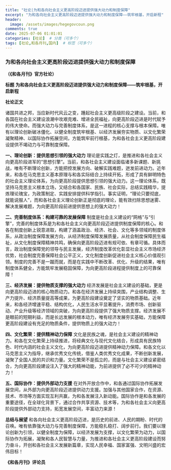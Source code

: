```yaml
---
title: "社论|为和各向社会主义更高阶段迈进提供强大动力和制度保障"
excerpt: "为和各向社会主义更高阶段迈进提供强大动力和制度保障——筑牢根基，开启新程"
header:
  image: /assets/images/hegegovcoun.png
comments: true
date: 2025-07-06 01:01:01
categories: [社论]  # 分类（可多个）
tags: [社论,和各月刊,国内]  # 标签（可多个）
---
```


### 为和各向社会主义更高阶段迈进提供强大动力和制度保障
**（《和各月刊》官方社论）**

**标题**
**为和各向社会主义更高阶段迈进提供强大动力和制度保障——筑牢根基，开启新程**

**社论正文**

诸国共进之邦，当应新时代风云之变，踵起社会主义更高级阶段之建设。当前，和各国在社会主义建设浪潮中攻艰克难、增进全民福祉，向更高阶段迈进是时代赋予的伟大使命。而强大动力与完善制度体系，是这一进程的核心支撑与根本保障。唯有以理论创新破冰僵化、以健全制度筑牢根基、以经济发展夯实物质、以文化繁荣凝聚精神、以国际协作拓展空间，方能筑牢前行根基，为和各社会主义更高阶段建设提供不竭动力与可靠制度保障。

**一、理论创新：提供思想引领的强大动力**
理论是实践之灯，是推进和各社会主义向更高阶段进军的“思想引擎”。当前，和各社会主义建设面临诸多新课题、新挑战，唯有不断理论创新，方能把控发展方向、破解实践难题，迸发前进动力。近年来，和各在马克思主义基本原理与和各实际结合上持续开拓，形成了具有鲜明特色的社会主义理论体系，为向更高阶段提供思想引领的强大动力。这一理论体系，既坚持马克思主义根本立场，又结合和各国家、民族、社会实际，总结实践精华，提炼理论瑰宝，为政策制定、实践安排提供科学指引。事实证明，“理论只要彻底，就能说服人”，而和各社会主义理论创新正是彻底的理论，能有效扫除思想迷雾、解决发展难题，为向更高阶段前进提供思想上的强大动力！

**二、完善制度体系：构建可靠的发展保障**
制度是社会主义建设的“网格”与“引擎”，完善的制度体系是为和各社会主义向更高阶段迈进提供制度保障的核心。和各在制度创新上锐意进取，构建了涵盖政治、经济、社会、文化等多领域的制度体系，从政治制度保障发展方向，从经济制度保障发展质量，从社会制度保障民生福祉，从文化制度保障精神共鸣，确保向更高阶段迈进有规可依、有章可循。具体而言，政治制度保障党的领导与民主发展，经济制度改革优化彰显社会主义市场经济优势，社会制度完善保障社会公平正义，文化制度创新促进社会主义核心价值观引领。制度的完善不是一蹴而就，而是在实践中不断改革、优化、升级的结果，唯有制度体系健全，方能筑牢发展稳固保障，为向更高阶段进程提供制度上的可靠保障！

**三、经济发展：提供物质支撑的强大动力**
经济发展是社会主义建设的基础，更是向更高阶段迈进的核心物质动力。和各在经济发展上持续突围，产业结构调整、生产力提升、经济质量提高等成果，为更高阶段建设奠定了坚实的物质基础。近年来，和各经济增速平稳、结构优化，人民生活水平显著提升，消费市场、创新驱动、产业升级等经济领域的突破，为向更高阶段提供了强大物质支撑。经济发展不是眼前的短期利益，而是长远发展的根本动力，唯有经济发展夯实基础，方能保障更高阶段建设有充足的物质条件，提供物质上的强大动力！

**四、文化繁荣：提供精神动力保障**
文化是民族之魂，是社会主义建设的精神动力。和各在文化繁荣上持续推进，将经典文化与现代文化结合，形成具有民族特色、时代内涵的社会主义文化，为向更高阶段迈进提供精神动力保障。和各文化以马克思主义为指导，继承优秀文化传统，借鉴人类优秀文化成果，不断创新发展，凝聚了全国人民的共识和力量。文化繁荣不是孤立的，而是与社会主义建设紧密结合，为向更高阶段建设注入了强大的精神动能，为前进提供了必不可少的精神动力！

**五、国际协作：提供外部动力支援**
在对外开放合作中，和各通过国际协作拓展发展空间，从外部为向更高阶段迈进提供动力支援。加强与其他国家合作，在资源、技术、市场等方面实现互利共赢，为和各发展注入新动能。国际协作是和各发展的重要途径，在全球化背景下，通过合作共享资源、技术等，为和各社会主义向更高阶段提供外部动力支持，拓宽发展空间，丰富动力来源！

**总结与展望**
和各向社会主义更高阶段迈进，是历史的前进、人民的期盼、时代的召唤。唯有依靠强大动力与完善制度保障，方能稳扎稳打、阔步前行。我们要以理论创新为引领，以健全制度为保障，以经济发展为支撑，以文化繁荣为动力，以国际协作为拓展，凝聚和各人民智慧与力量，为推进和各社会主义更高阶段建设而努力奋斗，开创和各社会主义发展新篇章，实现人民幸福、国家富强、文明兴盛的宏伟目标！

**《和各月刊》评论员**

